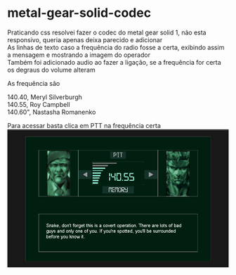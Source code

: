 # metal-gear-solid-codec

Praticando css resolvei fazer o codec do metal gear solid 1, não esta responsivo, queria apenas deixa parecido e adicionar<br>
As linhas de texto caso a frequência do radio fosse a certa, exibindo assim a mensagem e mostrando a imagem do operador<br>
Também foi adicionado audio ao fazer a ligação, se a frequência for certa os degraus do volume alteram 

As frequência são 

140.40, Meryl Silverburgh<br>
140.55, Roy Campbell<br>
140.60", Nastasha Romanenko<br>

Para acessar basta clica em PTT na frequência certa
<img src="ex.png"/>
